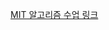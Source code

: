 [MIT 알고리즘 수업 링크](https://ocw.mit.edu/courses/electrical-engineering-and-computer-science/6-006-introduction-to-algorithms-fall-2011/ "MIT Algo")
